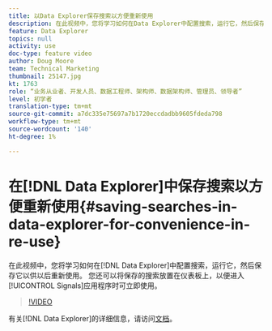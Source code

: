 ```yaml
---
title: 以Data Explorer保存搜索以方便重新使用
description: 在此视频中，您将学习如何在Data Explorer中配置搜索，运行它，然后保存它以备以后再次使用。 您还可以将保存的搜索放在仪表板上，以便进入Signals应用程序时可立即使用。
feature: Data Explorer
topics: null
activity: use
doc-type: feature video
author: Doug Moore
team: Technical Marketing
thumbnail: 25147.jpg
kt: 1763
role: “业务从业者、开发人员、数据工程师、架构师、数据架构师、管理员、领导者”
level: 初学者
translation-type: tm+mt
source-git-commit: a7dc335e75697a7b1720eccdadbb9605fdeda798
workflow-type: tm+mt
source-wordcount: '140'
ht-degree: 1%

---
```



# 在[!DNL Data Explorer]中保存搜索以方便重新使用{#saving-searches-in-data-explorer-for-convenience-in-re-use}

在此视频中，您将学习如何在[!DNL Data Explorer]中配置搜索，运行它，然后保存它以供以后重新使用。 您还可以将保存的搜索放置在仪表板上，以便进入[!UICONTROL Signals]应用程序时可立即使用。

>[!VIDEO](https://video.tv.adobe.com/v/25147/?quality=12)

有关[!DNL Data Explorer]的详细信息，请访问[文档](https://experiencecloud.adobe.com/resources/help/en_US/aam/data-explorer.html)。